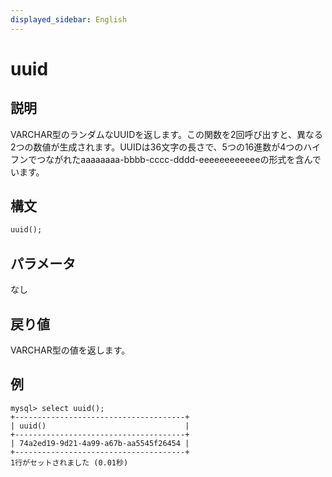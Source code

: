 ```yaml
---
displayed_sidebar: English
---
```


# uuid

## 説明

VARCHAR型のランダムなUUIDを返します。この関数を2回呼び出すと、異なる2つの数値が生成されます。UUIDは36文字の長さで、5つの16進数が4つのハイフンでつながれたaaaaaaaa-bbbb-cccc-dddd-eeeeeeeeeeeeの形式を含んでいます。

## 構文

```Haskell
uuid();
```

## パラメータ

なし

## 戻り値

VARCHAR型の値を返します。

## 例

```Plain Text
mysql> select uuid();
+--------------------------------------+
| uuid()                               |
+--------------------------------------+
| 74a2ed19-9d21-4a99-a67b-aa5545f26454 |
+--------------------------------------+
1行がセットされました (0.01秒)
```
